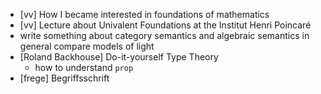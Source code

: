 - [vv] How I became interested in foundations of mathematics
- [vv] Lecture about Univalent Foundations at the Institut Henri Poincaré
- write something about category semantics and algebraic semantics in general
  compare models of light
- [Roland Backhouse] Do-it-yourself Type Theory
  - how to understand `prop`
- [frege] Begriffsschrift
